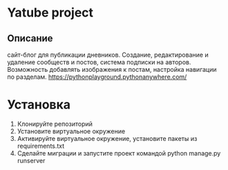 # Yatube project

## Описание
сайт-блог для публикации дневников.
Создание, редактирование и удаление сообществ и постов, система подписки на авторов. Возможность добавлять изображения к постам, настройка навигации по разделам.
https://pythonplayground.pythonanywhere.com/

# Установка

1. Клонируйте репозиторий
2. Установите виртуальное окружение
3. Активируйте виртуальное окружение, установите пакеты из requirements.txt
4. Сделайте миграции и запустите проект командой python manage.py runserver
